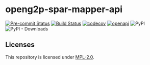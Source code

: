 # openg2p-spar-mapper-api
[![Pre-commit Status](https://github.com/OpenG2P/openg2p-spar-mapper-api/actions/workflows/pre-commit.yml/badge.svg?branch=develop)](https://github.com/OpenG2P/openg2p-spar-mapper-api/actions/workflows/pre-commit.yml?query=branch%3Adevelop)
[![Build Status](https://github.com/OpenG2P/openg2p-spar-mapper-api/actions/workflows/test.yml/badge.svg?branch=develop)](https://github.com/OpenG2P/openg2p-spar-mapper-api/actions/workflows/test.yml?query=branch%3Adevelop)
[![codecov](https://codecov.io/gh/OpenG2P/openg2p-spar-mapper-api/branch/develop/graph/badge.svg)](https://codecov.io/gh/OpenG2P/openg2p-spar-mapper-api)
[![openapi](https://img.shields.io/badge/open--API-swagger-brightgreen)](https://validator.swagger.io/?url=https://raw.githubusercontent.com/OpenG2P/openg2p-spar-mapper-api/develop/api-docs/generated/openapi.json)
![PyPI](https://img.shields.io/pypi/v/openg2p-spar-mapper-api?label=pypi%20package)
![PyPI - Downloads](https://img.shields.io/pypi/dm/openg2p-spar-mapper-api)



## Licenses

This repository is licensed under [MPL-2.0](LICENSE).
